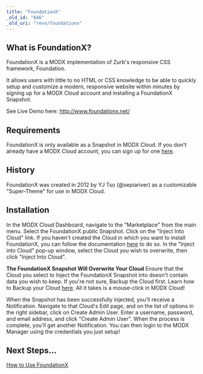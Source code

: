 ```yaml
---
title: "FoundationX"
_old_id: "646"
_old_uri: "revo/foundationx"
---
```


## What is FoundationX? 

FoundationX is a MODX implementation of Zurb's responsive CSS framework, Foundation.

It allows users with little to no HTML or CSS knowledge to be able to quickly setup and customize a modern, responsive website within minutes by signing up for a MODX Cloud account and installing a FoundationX Snapshot.

See Live Demo here: <http://www.foundationx.net/>

## Requirements 

FoundationX is only available as a Snapshot in MODX Cloud. If you don't already have a MODX Cloud account, you can sign up for one [here](https://modxcloud.com/signup/?ref=foundationx).

## History 

FoundationX was created in 2012 by YJ Tso (@sepiariver) as a customizable "Super-Theme" for use in MODX Cloud.

## Installation 

In the MODX Cloud Dashboard, navigate to the "Marketplace" from the main menu. Select the FoundationX public Snapshot. Click on the "Inject Into Cloud" link. If you haven't created the Cloud in which you want to install FoundationX, you can follow the documentation [here](https://modxcloud.com/userguide/using-modx-cloud/clouds/create-cloud.html) to do so. In the "Inject into Cloud" pop-up window, select the Cloud you wish to overwrite, then click "Inject Into Cloud".

**The FoundationX Snapshot Will Overwrite Your Cloud**
Ensure that the Cloud you select to Inject the FoundationX Snapshot into doesn't contain data you wish to keep. If you're not sure, Backup the Cloud first. Learn how to Backup your Cloud [here](https://modxcloud.com/userguide/using-modx-cloud/backups/create-a-new-backup.html). All it takes is a mouse-click in MODX Cloud! 

When the Snapshot has been successfully injected, you'll receive a Notification. Navigate to that Cloud's Edit page, and on the list of options in the right sidebar, click on Create Admin User. Enter a username, password, and email address, and click "Create Admin User". When the process is complete, you'll get another Notification. You can then login to the MODX Manager using the credentials you just setup!

## Next Steps... 

[How to Use FoundationX](extras/foundationx/foundationx.how-to-use-foundationx "FoundationX.How to Use FoundationX")